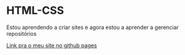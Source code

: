 # HTML-CSS
 
Estou aprendendo a criar sites e agora estou a aprender a gerenciar repositórios

<a href="https://luiskaquinda.github.io/HTML-CSS/">Link pra o meu site no github pages</a>